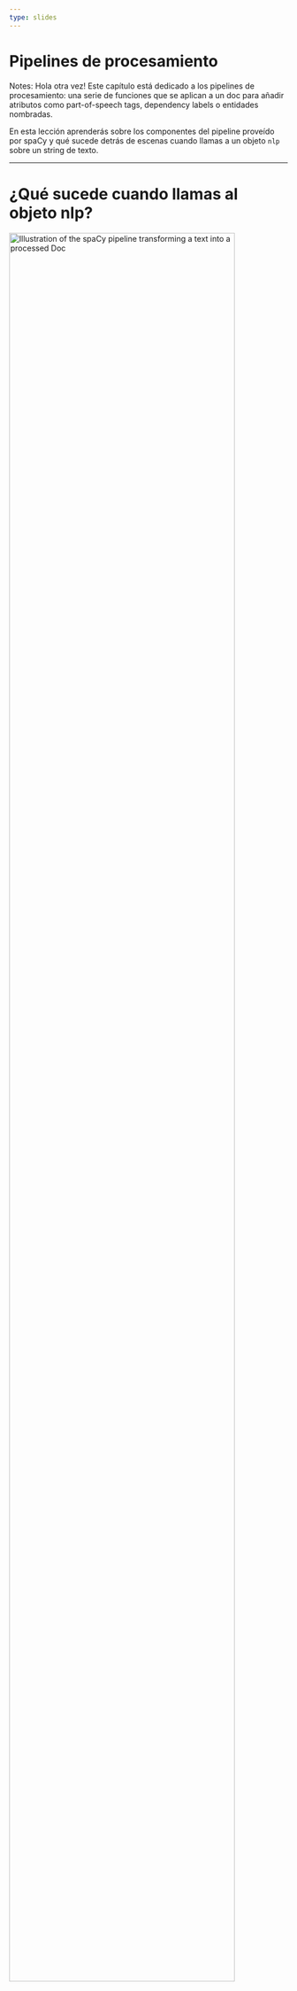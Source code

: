 ```yaml
---
type: slides
---
```


# Pipelines de procesamiento

Notes: Hola otra vez! Este capítulo está dedicado a los pipelines de
procesamiento: una serie de funciones que se aplican a un doc para añadir
atributos como part-of-speech tags, dependency labels o entidades nombradas.

En esta lección aprenderás sobre los componentes del pipeline proveído por spaCy
y qué sucede detrás de escenas cuando llamas a un objeto `nlp` sobre un string
de texto.

---

# ¿Qué sucede cuando llamas al objeto nlp?

<img src="/pipeline.png" alt="Illustration of the spaCy pipeline transforming a text into a processed Doc" width="90%" />

```
doc = nlp("This is a sentence.")
```

Notes: Ya has escrito esto bastantes veces: le pasas un string de texto al
objeto `nlp` y recibes un objeto `Doc`.

¿Pero, qué hace el objeto `nlp` _realmente_?

Primero, se aplica el tokenizer para convertir el string de texto a un objeto
`Doc` Siguiente, una serie de componentes del pipeline se aplican al doc en
orden. En este caso, el tagger, luego el parser, luego el
<abbr title="Es el componente que identifica las entidades nombradas de un texto.">entity
recognizer</abbr> . Finalmente, el doc procesado es devuelto para que puedas
trabajar con él.

---

# Componentes incorporados del pipeline

| Nombre      | Descripción             | Crea                                                      |
| ----------- | :---------------------- | :-------------------------------------------------------- |
| **tagger**  | Part-of-speech tagger   | `Token.tag`, `Token.pos`                                  |
| **parser**  | Dependency parser       | `Token.dep`, `Token.head`, `Doc.sents`, `Doc.noun_chunks` |
| **ner**     | Named entity recognizer | `Doc.ents`, `Token.ent_iob`, `Token.ent_type`             |
| **textcat** | Text classifier         | `Doc.cats`                                                |

Notes: spaCy viene con los siguientes componentes incluidos en su pipeline.

El part-of-speech tagger añade los atributos `token.tag` y `token.pos`.

El dependency parser añade los atributos `token.dep` y `token.head` y es
responsable de detectar frases y los
<abbr title="En español, frases nominales">base noun phrases</abbr>, también
conocidos como "noun chunks".

El named entity recognizer añade las entidades detectadas a la propiedad
`doc.ents`. También escribe los atributos del tipo de entidad en los tokens, lo
que indica si un token es parte de una entidad o no.

Finalmente, el text classifier escribe las labels de categoría que aplican a
todo el texto y las añade a la propiedad `doc.cats`.

Debido a que las categorías de texto son siempre muy específicas, el text
classifier no está incluido en los modelos pre-entrenados por defecto. Pero lo
puedes usar para entrenar tu propio sistema.

---

# Mirando en el motor

<img src="package_meta.png" alt="Illustration of a package labelled en_core_web_sm, folders and file and the meta.json" />

- El pipeline está definido en el `meta.json` del modelo en el orden específico
- Los componentes incluidos necesitan datos binarios para hacer predicciones

Notes: Todos los modelos que puedes cargar en spaCy incluyen varios archivos y
un `meta.json`.

El meta define cosas como el lenguaje y el pipeline. Esto le deja saber a spaCy
cuáles son los componentes a los que les debe hacer un instance.

Los componentes incluidos que hacen predicciones también necesitan datos
binarios. Los datos se incluyen en el paquete del modelo y se cargan al
componente cuando cargas el modelo.

---

# Atributos del pipeline

- `nlp.pipe_names`: una lista de nombres de componentes del pipeline

```python
print(nlp.pipe_names)
```

```out
['tagger', 'parser', 'ner']
```

- `nlp.pipeline`: una lista de tuples de `(name, component)`

```python
print(nlp.pipeline)
```

```out
[('tagger', <spacy.pipeline.Tagger>),
 ('parser', <spacy.pipeline.DependencyParser>),
 ('ner', <spacy.pipeline.EntityRecognizer>)]
```

Notes: Para ver los nombres de los componentes del pipeline que están en el
objeto `nlp` actual puedes usar el atributo `nlp.pipe_names`.

Para una lista de tuples con los nombres y funciones de cada componente usa el
atributo `nlp.pipeline`

Las funciones de los componentes son aquellas funciones que se aplican al doc
para procesarlo y añadir atributos - por ejemplo, part-of-speech tags o
entidades nombradas.

---

# ¡Practiquemos!

Notes: ¡Exploremos algunos de los pipelines de spaCy y miremos en su motor!
